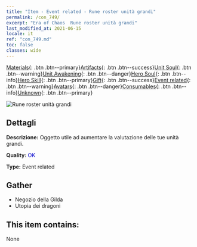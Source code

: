 ```yaml
---
title: "Item - Event related - Rune roster unità grandi"
permalink: /con_749/
excerpt: "Era of Chaos  Rune roster unità grandi"
last_modified_at: 2021-06-15
locale: it
ref: "con_749.md"
toc: false
classes: wide
---
```

 [Materials](/ItemsIT/){: .btn .btn--primary}[Artifacts](/ItemsIT/Artifacts/){: .btn .btn--success}[Unit Soul](/ItemsIT/UnitSoul/){: .btn .btn--warning}[Unit Awakening](/ItemsIT/UnitAwakening/){: .btn .btn--danger}[Hero Soul](/ItemsIT/HeroSoul/){: .btn .btn--info}[Hero Skill](/ItemsIT/HeroSkill/){: .btn .btn--primary}[Gift](/ItemsIT/Gift/){: .btn .btn--success}[Event related](/ItemsIT/Events/){: .btn .btn--warning}[Avatars](/ItemsIT/Avatars/){: .btn .btn--danger}[Consumables](/ItemsIT/Consumables/){: .btn .btn--info}[Unknown](/ItemsIT/Unknown/){: .btn .btn--primary}

 ![Rune roster unità grandi](/images/t/i_tool_tujian8.png)

## Dettagli
 **Descrizione:** Oggetto utile ad aumentare la valutazione delle tue unità grandi.

 **Quality:** <span style="color: #0000CD">OK</span>

 **Type:** Event related

## Gather

*    Negozio della Gilda 
*    Utopia dei dragoni 

## This item contains:

  None

